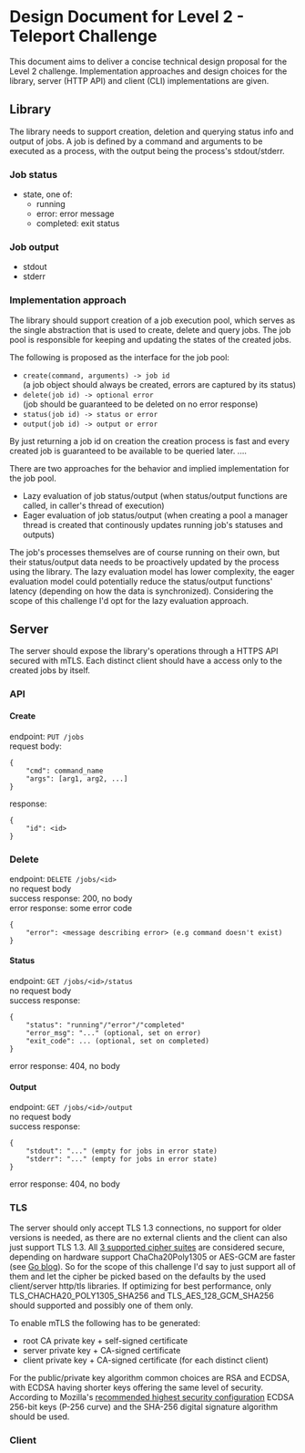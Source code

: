# Design Document for Level 2 - Teleport Challenge

This document aims to deliver a concise technical design proposal for the Level 2 challenge.
Implementation approaches and design choices for the library, server (HTTP API) 
and client (CLI) implementations are given.

## Library

The library needs to support creation, deletion and querying status info and output of jobs.
A job is defined by a command and arguments to be executed as a process, with the output being the process's stdout/stderr.

### Job status

- state, one of:
    - running
    - error: error message
    - completed: exit status

### Job output

- stdout
- stderr

### Implementation approach

The library should support creation of a job execution pool, which serves as the single abstraction
that is used to create, delete and query jobs. 
The job pool is responsible for keeping and updating the states of the created jobs.

The following is proposed as the interface for the job pool:

- `create(command, arguments) -> job id`  
  (a job object should always be created, errors are captured by its status)  
- `delete(job id) -> optional error`  
  (job should be guaranteed to be deleted on no error response)  
- `status(job id) -> status or error`  
- `output(job id) -> output or error`  

By just returning a job id on creation the creation process is fast and every created job is guaranteed
to be available to be queried later. ....

There are two approaches for the behavior and implied implementation for the job pool.
- Lazy evaluation of job status/output
  (when status/output functions are called, in caller's thread of execution)
- Eager evaluation of job status/output
  (when creating a pool a manager thread is created that continously updates 
  running job's statuses and outputs)

The job's processes themselves are of course running on their own, but their status/output
data needs to be proactively updated by the process using the library.
The lazy evaluation model has lower complexity, the eager evaluation model could potentially
reduce the status/output functions' latency (depending on how the data is synchronized).
Considering the scope of this challenge I'd opt for the lazy evaluation approach.

## Server

The server should expose the library's operations through a HTTPS API secured with mTLS.
Each distinct client should have a access only to the created jobs by itself.

### API

#### Create
endpoint: `PUT /jobs`  
request body: 
```
{
    "cmd": command_name
    "args": [arg1, arg2, ...]
}
```
response:  
```
{ 
    "id": <id> 
}
```

### Delete
endpoint: `DELETE /jobs/<id>`  
no request body  
success response: 200, no body  
error response: 
some error code
```
{
    "error": <message describing error> (e.g command doesn't exist)
}
```

#### Status
endpoint: `GET /jobs/<id>/status`  
no request body  
success response:  
```
{ 
    "status": "running"/"error"/"completed"
    "error_msg": "..." (optional, set on error)
    "exit_code": ... (optional, set on completed)
}
```
error response: 404, no body

#### Output
endpoint: `GET /jobs/<id>/output`  
no request body  
success response:  
```
{ 
    "stdout": "..." (empty for jobs in error state)
    "stderr": "..." (empty for jobs in error state)
}
```
error response: 404, no body

### TLS

The server should only accept TLS 1.3 connections, no support for older versions
is needed, as there are no external clients and the client can also just support TLS 1.3.
All [3 supported cipher suites](https://datatracker.ietf.org/doc/html/rfc8446#section-9.1) 
are considered secure, 
depending on hardware support ChaCha20Poly1305 or AES-GCM are faster 
(see [Go blog](https://go.dev/blog/tls-cipher-suites)).
So for the scope of this challenge I'd say to just support all of them and let the cipher
be picked based on the defaults by the used client/server http/tls libraries.
If optimizing for best performance, only TLS_CHACHA20_POLY1305_SHA256 and
TLS_AES_128_GCM_SHA256 should supported and possibly one of them only.

To enable mTLS the following has to be generated:
- root CA private key + self-signed certificate
- server private key + CA-signed certificate 
- client private key + CA-signed certificate (for each distinct client)

For the public/private key algorithm common choices are RSA and ECDSA,
with ECDSA having shorter keys offering the same level of security.
According to Mozilla's [recommended highest security configuration](https://wiki.mozilla.org/Security/Server_Side_TLS#Modern_compatibility)
ECDSA 256-bit keys (P-256 curve) and the SHA-256 digital signature algorithm should be used.

### Client
